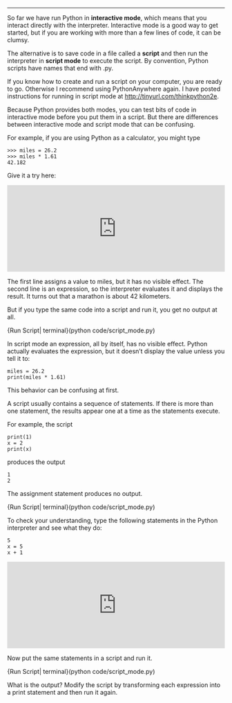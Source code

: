 -----------

So far we have run Python in <span>**interactive mode**</span>, which means that you interact directly with the interpreter. Interactive mode is a good way to get started, but if you are working with more than a few lines of code, it can be clumsy.

The alternative is to save code in a file called a <span>**script**</span> and then run the interpreter in <span>**script mode**</span> to execute the script. By convention, Python scripts have names that end with <span>.py</span>.

If you know how to create and run a script on your computer, you are ready to go. Otherwise I recommend using PythonAnywhere again. I have posted instructions for running in script mode at <http://tinyurl.com/thinkpython2e>.

Because Python provides both modes, you can test bits of code in interactive mode before you put them in a script. But there are differences between interactive mode and script mode that can be confusing.

For example, if you are using Python as a calculator, you might type

    >>> miles = 26.2
    >>> miles * 1.61
    42.182
    
Give it a try here:
<iframe src="https://trinket.io/embed/console/c005e516ad" width="100%" height="200" frameborder="0" marginwidth="0" marginheight="0" allowfullscreen></iframe>


<newline></newline>
The first line assigns a value to <span>miles</span>, but it has no visible effect. The second line is an expression, so the interpreter evaluates it and displays the result. It turns out that a marathon is about 42 kilometers.

But if you type the same code into a script and run it, you get no output at all. 

{Run Script| terminal}(python code/script_mode.py)

In script mode an expression, all by itself, has no visible effect. Python actually evaluates the expression, but it doesn’t display the value unless you tell it to:

    miles = 26.2
    print(miles * 1.61)

This behavior can be confusing at first.

A script usually contains a sequence of statements. If there is more than one statement, the results appear one at a time as the statements execute.

For example, the script

    print(1)
    x = 2
    print(x)

produces the output

    1
    2

The assignment statement produces no output.

{Run Script| terminal}(python code/script_mode.py)

To check your understanding, type the following statements in the Python interpreter and see what they do:

    5
    x = 5
    x + 1

<iframe src="https://trinket.io/embed/console/c005e516ad" width="100%" height="200" frameborder="0" marginwidth="0" marginheight="0" allowfullscreen></iframe>

<newline></newline>
Now put the same statements in a script and run it. 

{Run Script| terminal}(python code/script_mode.py)

What is the output? Modify the script by transforming each expression into a print statement and then run it again.

